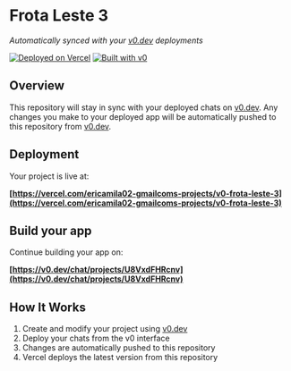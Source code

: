 # Frota Leste 3

*Automatically synced with your [v0.dev](https://v0.dev) deployments*

[![Deployed on Vercel](https://img.shields.io/badge/Deployed%20on-Vercel-black?style=for-the-badge&logo=vercel)](https://vercel.com/ericamila02-gmailcoms-projects/v0-frota-leste-3)
[![Built with v0](https://img.shields.io/badge/Built%20with-v0.dev-black?style=for-the-badge)](https://v0.dev/chat/projects/U8VxdFHRcnv)

## Overview

This repository will stay in sync with your deployed chats on [v0.dev](https://v0.dev).
Any changes you make to your deployed app will be automatically pushed to this repository from [v0.dev](https://v0.dev).

## Deployment

Your project is live at:

**[https://vercel.com/ericamila02-gmailcoms-projects/v0-frota-leste-3](https://vercel.com/ericamila02-gmailcoms-projects/v0-frota-leste-3)**

## Build your app

Continue building your app on:

**[https://v0.dev/chat/projects/U8VxdFHRcnv](https://v0.dev/chat/projects/U8VxdFHRcnv)**

## How It Works

1. Create and modify your project using [v0.dev](https://v0.dev)
2. Deploy your chats from the v0 interface
3. Changes are automatically pushed to this repository
4. Vercel deploys the latest version from this repository